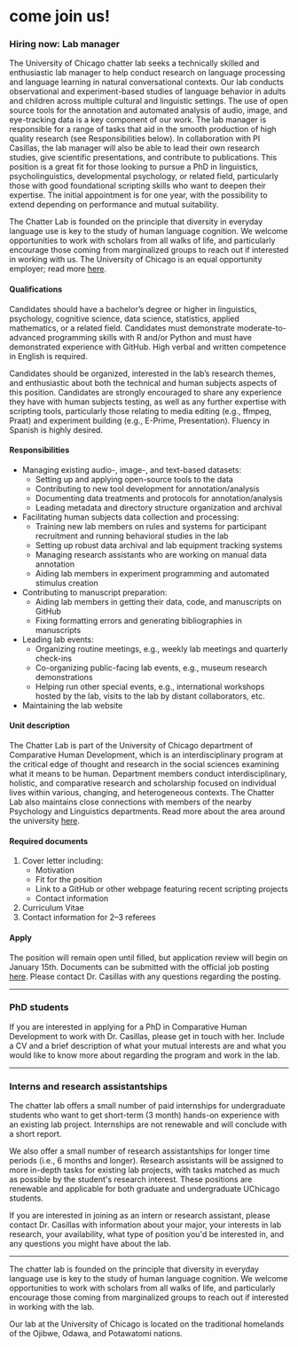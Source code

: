 # come join us!

### Hiring now: Lab manager

The University of Chicago chatter lab seeks a technically skilled and enthusiastic lab manager to help conduct research on language processing and language learning in natural conversational contexts. Our lab conducts observational and experiment-based studies of language behavior in adults and children across multiple cultural and linguistic settings. The use of open source tools for the annotation and automated analysis of audio, image, and eye-tracking data is a key component of our work. The lab manager is responsible for a range of tasks that aid in the smooth production of high quality research (see Responsibilities below). In collaboration with PI Casillas, the lab manager will also be able to lead their own research studies, give scientific presentations, and contribute to publications. This position is a great fit for those looking to pursue a PhD in linguistics, psycholinguistics, developmental psychology, or related field, particularly those with good foundational scripting skills who want to deepen their expertise. The initial appointment is for one year, with the possibility to extend depending on performance and mutual suitability.

The Chatter Lab is founded on the principle that diversity in everyday language use is key to the study of human language cognition. We welcome opportunities to work with scholars from all walks of life, and particularly encourage those coming from marginalized groups to reach out if interested in working with us. The University of Chicago is an equal opportunity employer; read more [here](https://equalopportunityprograms.uchicago.edu/).

#### Qualifications
Candidates should have a bachelor’s degree or higher in linguistics, psychology, cognitive science, data science, statistics, applied mathematics, or a related field. Candidates must demonstrate moderate-to-advanced programming skills with R and/or Python and must have demonstrated experience with GitHub. High verbal and written competence in English is required.

Candidates should be organized, interested in the lab’s research themes, and enthusiastic about both the technical and human subjects aspects of this position. Candidates are strongly encouraged to share any experience they have with human subjects testing, as well as any further expertise with scripting tools, particularly those relating to media editing (e.g., ffmpeg, Praat) and experiment building (e.g., E-Prime, Presentation). Fluency in Spanish is highly desired.

#### Responsibilities* Managing existing audio-, image-, and text-based datasets:    * Setting up and applying open-source tools to the data    * Contributing to new tool development for annotation/analysis    * Documenting data treatments and protocols for annotation/analysis    * Leading metadata and directory structure organization and archival* Facilitating human subjects data collection and processing:    * Training new lab members on rules and systems for participant recruitment and running behavioral studies in the lab    * Setting up robust data archival and lab equipment tracking systems    * Managing research assistants who are working on manual data annotation    * Aiding lab members in experiment programming and automated stimulus creation* Contributing to manuscript preparation:    * Aiding lab members in getting their data, code, and manuscripts on GitHub    * Fixing formatting errors and generating bibliographies in manuscripts* Leading lab events:    * Organizing routine meetings, e.g., weekly lab meetings and quarterly check-ins    * Co-organizing public-facing lab events, e.g., museum research demonstrations    * Helping run other special events, e.g., international workshops hosted by the lab, visits to the lab by distant collaborators, etc.* Maintaining the lab website#### Unit description
The Chatter Lab is part of the University of Chicago department of Comparative Human Development, which is an interdisciplinary program at the critical edge of thought and research in the social sciences examining what it means to be human. Department members conduct interdisciplinary, holistic, and comparative research and scholarship focused on individual lives within various, changing, and heterogeneous contexts. The Chatter Lab also maintains close connections with members of the nearby Psychology and Linguistics departments. Read more about the area around the university [here](https://visit.uchicago.edu/neighborhood-attractions/).

#### Required documents1.	Cover letter including:    * Motivation    * Fit for the position     * Link to a GitHub or other webpage featuring recent scripting projects    * Contact information2.	Curriculum Vitae3.	Contact information for 2–3 referees#### ApplyThe position will remain open until filled, but application review will begin on January 15th. Documents can be submitted with the official job posting [here](https://uchicago.wd5.myworkdayjobs.com/External/job/Hyde-Park-Campus/Lab-Manager---Comparative-Human-Development_JR09724). Please contact Dr. Casillas with any questions regarding the posting.
----

### PhD students

If you are interested in applying for a PhD in Comparative Human Development to work with Dr. Casillas, please get in touch with her. Include a CV and a brief description of what your mutual interests are and what you would like to know more about regarding the program and work in the lab.

----

### Interns and research assistantships

The chatter lab offers a small number of paid internships for undergraduate students who want to get short-term (3 month) hands-on experience with an existing lab project. Internships are not renewable and will conclude with a short report.

We also offer a small number of research assistantships for longer time periods (i.e., 6 months and longer). Research assistants will be assigned to more in-depth tasks for existing lab projects, with tasks matched as much as possible by the student's research interest. These positions are renewable and applicable for both graduate and undergraduate UChicago students.

If you are interested in joining as an intern or research assistant, please contact Dr. Casillas with information about your major, your interests in lab research, your availability, what type of position you'd be interested in, and any questions you might have about the lab.

----
The chatter lab is founded on the principle that diversity in everyday language use is key to the study of human language cognition. We welcome opportunities to work with scholars from all walks of life, and particularly encourage those coming from marginalized groups to reach out if interested in working with the lab.

Our lab at the University of Chicago is located on the traditional homelands of the Ojibwe, Odawa, and Potawatomi nations.
